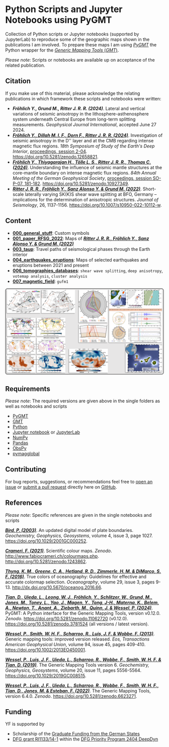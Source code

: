 # Python Scripts and Jupyter Notebooks using PyGMT

Collection of Python scripts or Jupyter notebooks (supported by JupyterLab) to reproduce some of the geographic maps shown in the publications I am involved. To prepare these maps I am using [_PyGMT_](https://www.pygmt.org/latest/) the Python wrapper for the [_Generic Mapping Tools_ (_GMT_)](https://www.generic-mapping-tools.org/).

_Please note_: Scripts or notebooks are available up on acceptance of the related publication.


## Citation

If you make use of this material, please acknowledge the relating publications in which framework these scripts and notebooks were written:

- **_Fröhlich Y., Grund M., Ritter J. R. R. (2024)_**.
Lateral and vertical variations of seismic anisotropy in the lithosphere-asthenosphere system underneath Central Europe from long-term splitting measurements.
*Geophysical Journal International*, accepted June 27 2024.
- [**_Fröhlich Y., Dillah M. I. F., Dorn F., Ritter J. R. R. (2024)_**](https://doi.org/10.5281/zenodo.12658821).
Investigation of seismic anisotropy in the D'' layer and at the CMB regarding intense magnetic flux regions.
*18th Symposium of Study of the Earth's Deep Interior*, [proceedings, session 2-04](https://sedi-conference-2024-2675c.ingress-baronn.ewp.live/abstracts/).
https://doi.org/10.5281/zenodo.12658821.
- [**_Fröhlich Y., Thiyagarajan H., Tölle L. S., Ritter J. R. R., Thomas C. (2024)_**](https://doi.org/10.5281/zenodo.10927349).
Understanding the influence of seismic mantle structures at the core-mantle boundary on intense magnetic flux regions.
*84th Annual Meeting of the German Geophysical Society*, [proceedings, session SO-P-07, 181-182](https://dgg2024.dgg-tagung.de/english-home-1/).
https://doi.org/10.5281/zenodo.10927349.
- [**_Ritter J. R. R., Fröhlich Y., Sanz Alonso Y. & Grund M. (2022)_**](https://doi.org/10.1007/s10950-022-10112-w).
Short-scale laterally varying SK(K)S shear wave splitting at BFO, Germany – implications for the determination of anisotropic structures.
*Journal of Seismology*, 26, 1137-1156.
https://doi.org/10.1007/s10950-022-10112-w.


## Content

- **[000_general_stuff](https://github.com/yvonnefroehlich/gmt-pygmt-plotting/tree/main/000_general_stuff)**: Custom symbols
- **[001_paper_RFSG_2022](https://github.com/yvonnefroehlich/gmt-pygmt-plotting/tree/main/001_paper_RFSG_2022)**: Maps of [**_Ritter J. R. R., Fröhlich Y., Sanz Alonso Y. & Grund M. (2022)_**](https://doi.org/10.1007/s10950-022-10112-w)
- **[003_taup](https://github.com/yvonnefroehlich/gmt-pygmt-plotting/tree/main/003_taup)**: Travel paths of seismological phases through the Earth interior
- **[004_earthquakes_eruptions](https://github.com/yvonnefroehlich/gmt-pygmt-plotting/tree/main/004_earthquakes_eruptions)**: Maps of selected earthquakes and eruptions between 2021 and present
- **[006_tomographies_databases](https://github.com/yvonnefroehlich/gmt-pygmt-plotting/tree/main/006_tomographies_databases)**: `shear wave splitting`, `deep anisotropy`, `votemap analysis`, `cluster analysis`
- **[007_magnetic_field](https://github.com/yvonnefroehlich/gmt-pygmt-plotting/tree/main/007_magnetic_field)**: `gufm1`

![](https://github.com/yvonnefroehlich/gmt-pygmt-plotting/raw/main/_images/github_maps_readme_main.png)


## Requirements

_Please note_: The required versions are given above in the single folders as well as notebooks and scripts

- [PyGMT](https://www.pygmt.org/latest/)
- [GMT](https://www.generic-mapping-tools.org/)
- [Python](https://www.python.org/)
- [Jupyter notebook](https://jupyter.org/) or [JupyterLab](https://jupyter.org/)
- [NumPy](https://numpy.org/)
- [Pandas](https://pandas.pydata.org/)
- [ObsPy](https://docs.obspy.org/)
- [pymagglobal](https://sec23.git-pages.gfz-potsdam.de/korte/pymagglobal/)


## Contributing

For bug reports, suggestions, or recommendations feel free to [open an issue](https://github.com/yvonnefroehlich/gmt-pygmt-plotting/issues) or [submit a pull request](https://github.com/yvonnefroehlich/gmt-pygmt-plotting/pulls) directly here on [GitHub](https://github.com/yvonnefroehlich/gmt-pygmt-plotting).


## References

_Please note_: Specific references are given in the single notebooks and scripts

[**_Bird, P. (2003)_**](https://doi.org/10.1029/2001GC000252).
An updated digital model of plate boundaries.
*Geochemistry, Geophysics, Geosystems*, volume 4, issue 3, page 1027.
https://doi.org/10.1029/2001GC000252.

[**_Crameri, F. (2021)_**](http://doi.org/10.5281/zenodo.1243862).
Scientific colour maps. *Zenodo*. http://www.fabiocrameri.ch/colourmaps.php. http://doi.org/10.5281/zenodo.1243862.

[**_Thyng, K. M., Greene, C. A., Hetland, R. D., Zimmerle, H. M. & DiMarco, S. F. (2016)_**](http://dx.doi.org/10.5670/oceanog.2016.66).
True colors of oceanography: Guidelines for effective and accurate colormap selection.
*Oceanography*, volume 29, issue 3, pages 9-13.
http://dx.doi.org/10.5670/oceanog.2016.66.

[**_Tian, D., Uieda, L., Leong, W. J., Fröhlich, Y., Schlitzer, W., Grund, M., Jones, M., Toney, L., Yao, J., Magen, Y., Tong, J-H., Materna, K., Belem, A., Newton, T., Anant, A., Ziebarth, M., Quinn, J. & Wessel, P. (2024)_**](https://doi.org/10.5281/zenodo.10578540).
PyGMT: A Python interface for the Generic Mapping Tools, version v0.12.0.
*Zenodo*. https://doi.org/10.5281/zenodo.11062720 (v0.12.0). https://doi.org/10.5281/zenodo.3781524 (all versions / latest version).

[**_Wessel, P., Smith, W. H. F., Scharroo, R., Luis, J. F. & Wobbe. F. (2013)_**](https://doi.org/10.1002/2013EO450001).
Generic mapping tools: improved version released.
*Eos, Transactions American Geophysical Union*, volume 94, issue 45, pages 409-410.
https://doi.org/10.1002/2013EO450001.

[**_Wessel, P., Luis, J. F., Uieda, L., Scharroo, R., Wobbe, F., Smith, W. H. F. & Tian, D. (2019)_**](https://doi.org/10.1029/2019GC008515).
The Generic Mapping Tools version 6.
*Geochemistry, Geophysics, Geosystems*, volume 20, issue 11, pages 5556-5564.
https://doi.org/10.1029/2019GC008515.

[**_Wessel, P., Luis, J. F., Uieda, L., Scharroo, R., Wobbe, F., Smith, W. H. F., Tian, D., Jones, M. & Esteban, F. (2022)_**](https://doi.org/10.5281/zenodo.6623271).
The Generic Mapping Tools, version 6.4.0.
*Zenodo*. https://doi.org/10.5281/zenodo.6623271.


## Funding

YF is supported by

- Scholarship of the [Graduate Funding from the German States](https://www.khys.kit.edu/english/graduate_funding.php)
- [DFG grant RI1133/14-1](https://www.geo.lmu.de/deepdyn/en/projects/ritter-joachim-und-thomas-christine-understanding-the-influence-of-deep/) within the [DFG Priority Program 2404 DeepDyn](https://www.geo.lmu.de/deepdyn/en/)
